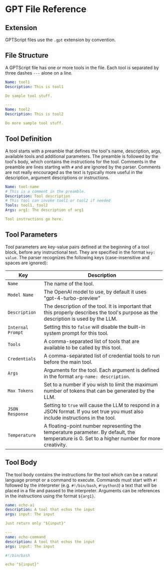 # GPT File Reference

## Extension

GPTScript files use the `.gpt` extension by convention.

## File Structure

A GPTScript file has one or more tools in the file. Each tool is separated by three dashes `---` alone on a line.

```yaml
Name: tool1
Description: This is tool1

Do sample tool stuff.

---
Name: tool2
Description: This is tool2

Do more sample tool stuff.
```

## Tool Definition

A tool starts with a preamble that defines the tool's name, description, args, available tools and additional parameters.
The preamble is followed by the tool's body, which contains the instructions for the tool. Comments in
the preamble are lines starting with `#` and are ignored by the parser. Comments are not really encouraged
as the text is typically more useful in the description, argument descriptions or instructions.

```yaml
Name: tool-name
# This is a comment in the preamble.
Description: Tool description
# This tool can invoke tool1 or tool2 if needed
Tools: tool1, tool2
Args: arg1: The description of arg1

Tool instructions go here.
```

## Tool Parameters

Tool parameters are key-value pairs defined at the beginning of a tool block, before any instructional text. They are specified in the format `key: value`. The parser recognizes the following keys (case-insensitive and spaces are ignored):

| Key               | Description                                                                                                                                   |
|-------------------|-----------------------------------------------------------------------------------------------------------------------------------------------|
| `Name`            | The name of the tool.                                                                                                                         |
| `Model Name`      | The OpenAI model to use, by default it uses "gpt-4-turbo-preview"                                                                             |
| `Description`     | The description of the tool. It is important that this properly describes the tool's purpose as the description is used by the LLM.           |
| `Internal Prompt` | Setting this to `false` will disable the built-in system prompt for this tool.                                                                |
| `Tools`           | A comma-separated list of tools that are available to be called by this tool.                                                                 |
| `Credentials`     | A comma-separated list of credential tools to run before the main tool.                                                                       |
| `Args`            | Arguments for the tool. Each argument is defined in the format `arg-name: description`.                                                       |
| `Max Tokens`      | Set to a number if you wish to limit the maximum number of tokens that can be generated by the LLM.                                           |
| `JSON Response`   | Setting to `true` will cause the LLM to respond in a JSON format. If you set true you must also include instructions in the tool.             |
| `Temperature`     | A floating-point number representing the temperature parameter. By default, the temperature is 0. Set to a higher number for more creativity. |



## Tool Body

The tool body contains the instructions for the tool which can be a natural language prompt or
a command to execute. Commands must start with `#!` followed by the interpreter (e.g. `#!/bin/bash`, `#!python3`)
a text that will be placed in a file and passed to the interpreter. Arguments can be references in the instructions
using the format `${arg1}`.

```yaml
name: echo-ai
description: A tool that echos the input
args: input: The input

Just return only "${input}"

---
name: echo-command
description: A tool that echos the input
args: input: The input

#!/bin/bash

echo "${input}"
```
